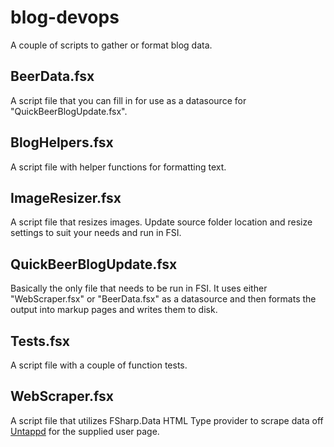 # blog-devops
A couple of scripts to gather or format blog data.
## BeerData.fsx
A script file that you can fill in for use as a datasource for "QuickBeerBlogUpdate.fsx".
## BlogHelpers.fsx
A script file with helper functions for formatting text.
## ImageResizer.fsx
A script file that resizes images. Update source folder location and resize settings to suit your needs and run in FSI.
## QuickBeerBlogUpdate.fsx
Basically the only file that needs to be run in FSI. It uses either "WebScraper.fsx" or "BeerData.fsx" as a datasource and then formats the output into markup pages and writes them to disk.
## Tests.fsx
A script file with a couple of function tests.
## WebScraper.fsx
A script file that utilizes FSharp.Data HTML Type provider to scrape data off [Untappd](https://Untappd.com) for the supplied user page.